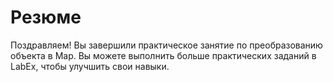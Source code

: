 # Резюме

Поздравляем! Вы завершили практическое занятие по преобразованию объекта в Map. Вы можете выполнить больше практических заданий в LabEx, чтобы улучшить свои навыки.
